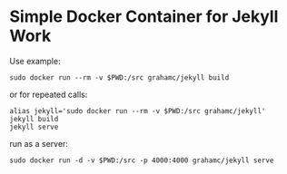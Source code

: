# Simple Docker Container for Jekyll Work

Use example:

```
sudo docker run --rm -v $PWD:/src grahamc/jekyll build
```

or for repeated calls:

```
alias jekyll='sudo docker run --rm -v $PWD:/src grahamc/jekyll'
jekyll build
jekyll serve
```

run as a server:
```
sudo docker run -d -v $PWD:/src -p 4000:4000 grahamc/jekyll serve
```
